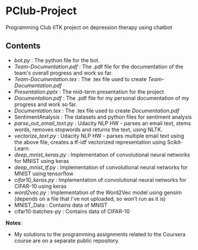 # PClub-Project
Programming Club IITK project on depression therapy using chatbot

Contents
--------
* *bot.py* : The python file for the bot.
* *Team-Documentation.pdf* : The .pdf file for the documentation of the team's overall progress and work so far.
* *Team-Documentation.tex* : The .tex file used to create *Team-Documentation.pdf*
* *Presentation.pptx* : The mid-term presentation for the project
* *Documentation.pdf* : The .pdf file for my personal documentation of my progress and work so far.
* *Documentation.tex* : The .tex file used to create *Documentation.pdf*
* SentimentAnalysis : The datasets and python files for sentiment analysis
* *parse\_out\_email\_text.py* : Udacity NLP HW - parses an email text, stems words, removes stopwords and returns the text, using NLTK.
* *vectorize\_text.py* : Udacity NLP HW - parses multiple email text using the above file, creates a tf-idf vectorized representation using Scikit-Learn.
* *deep_mnist_keras.py* : Implementation of convolutional neural networks for MNIST using keras
* *deep_mnist_tf.py* : Implementation of convolutional neural networks for MNIST using tensorflow
* *cifar10_keras.py* : Implementation of convolutional neural networks for CIFAR-10 using keras
* *word2vec.py* : Implementation of the Word2Vec model using gensim (depends on a file that I've not uploaded, so won't run as it is)
* MNIST\_Data : Contains data of MNIST
* cifar10-batches-py : Contains data of CIFAR-10

**Notes**:
* My solutions to the programming assignments related to the Coursera course are on a separate public repository.

